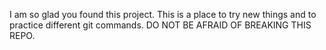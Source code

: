 I am so glad you found this project.  This is a place to try new things and to practice different git commands.  DO NOT BE AFRAID OF BREAKING THIS REPO.
